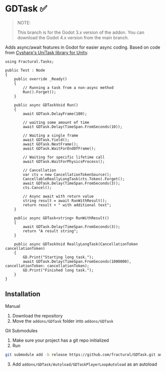 # GDTask ✅

> NOTE:
> 
> This branch is for the Godot 3.x version of the addon. You can download the Godot 4.x version from the main branch.

Adds async/await features in Godot for easier async coding.
Based on code from [Cysharp's UniTask library for Unity](https://github.com/Cysharp/UniTask).

```CSharp
using Fractural.Tasks;

public Test : Node 
{
    public override _Ready() 
    {
        // Running a task from a non-async method
        Run().Forget();
    }

    public async GDTaskVoid Run() 
    {
        await GDTask.DelayFrame(100);

        // waiting some amount of time
        await GDTask.Delay(TimeSpan.FromSeconds(10));

        // Waiting a single frame
        await GDTask.Yield();
        await GDTask.NextFrame();
        await GDTask.WaitForEndOfFrame();

        // Waiting for specific lifetime call
        await GDTask.WaitForPhysicsProcess();

        // Cancellation
        var cts = new CancellationTokenSource();
        CancellableReallyLongTask(cts.Token).Forget();
        await GDTask.Delay(TimeSpan.FromSeconds(3));
        cts.Cancel();

        // Async await with return value
        string result = await RunWithResult();
        return result + " with additional text";
    }

    public async GDTask<string> RunWithResult()
    {
        await GDTask.Delay(TimeSpan.FromSeconds(3));
        return "A result string";
    }

    public async GDTaskVoid ReallyLongTask(CancellationToken cancellationToken)
    {
        GD.Print("Starting long task.");
        await GDTask.Delay(TimeSpan.FromSeconds(1000000), cancellationToken: cancellationToken);
        GD.Print("Finished long task.");
    }
}
```

## Installation

Manual

1. Download the repository
2. Move the `addons/GDTask` folder into `addons/GDTask`

Git Submodules

1. Make sure your project has a git repo initialized
2. Run
   
``` bash
git submodule add -b release https://github.com/fractural/GDTask.git addons/GDTask
```

3. Add `addons/GDTask/Autoload/GDTaskPlayerLoopAutoload` as an autoload